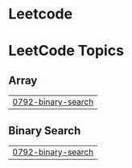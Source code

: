 # Leetcode
<!---LeetCode Topics Start-->
# LeetCode Topics
## Array
|  |
| ------- |
| [0792-binary-search](https://github.com/mohithmohith242/Leetcode/tree/master/0792-binary-search) |
## Binary Search
|  |
| ------- |
| [0792-binary-search](https://github.com/mohithmohith242/Leetcode/tree/master/0792-binary-search) |
<!---LeetCode Topics End-->